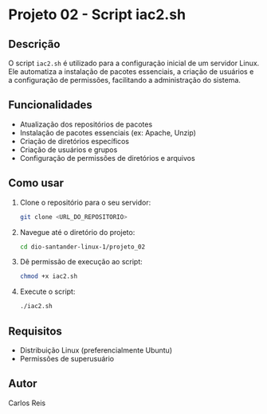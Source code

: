 # Projeto 02 - Script iac2.sh

## Descrição

O script `iac2.sh` é utilizado para a configuração inicial de um servidor Linux. Ele automatiza a instalação de pacotes essenciais, a criação de usuários e a configuração de permissões, facilitando a administração do sistema.

## Funcionalidades

- Atualização dos repositórios de pacotes
- Instalação de pacotes essenciais (ex: Apache, Unzip)
- Criação de diretórios específicos
- Criação de usuários e grupos
- Configuração de permissões de diretórios e arquivos

## Como usar

1. Clone o repositório para o seu servidor:
    ```bash
    git clone <URL_DO_REPOSITORIO>
    ```

2. Navegue até o diretório do projeto:
    ```bash
    cd dio-santander-linux-1/projeto_02
    ```

3. Dê permissão de execução ao script:
    ```bash
    chmod +x iac2.sh
    ```

4. Execute o script:
    ```bash
    ./iac2.sh
    ```

## Requisitos

- Distribuição Linux (preferencialmente Ubuntu)
- Permissões de superusuário

## Autor

Carlos Reis
